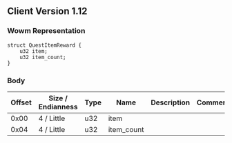 ## Client Version 1.12

### Wowm Representation
```rust,ignore
struct QuestItemReward {
    u32 item;
    u32 item_count;
}
```
### Body
| Offset | Size / Endianness | Type | Name | Description | Comment |
| ------ | ----------------- | ---- | ---- | ----------- | ------- |
| 0x00 | 4 / Little | u32 | item |  |  |
| 0x04 | 4 / Little | u32 | item_count |  |  |

